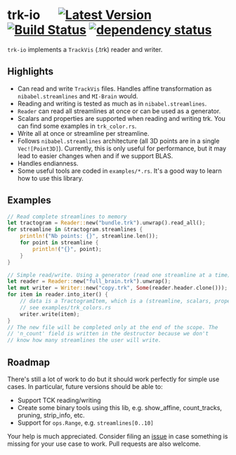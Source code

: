 # trk-io &emsp; [![Latest Version](https://img.shields.io/badge/crates.io-0.6.3-orange.svg)](https://crates.io/crates/trk-io) [![Build Status](https://travis-ci.org/imeka/trk-io.svg?branch=master)](https://travis-ci.org/imeka/trk-io) [![dependency status](https://deps.rs/repo/github/imeka/trk-io/status.svg)](https://deps.rs/repo/github/imeka/trk-io)

`trk-io` implements a `TrackVis` (.trk) reader and writer.

## Highlights

- Can read and write `TrackVis` files. Handles affine transformation as
  ``nibabel.streamlines`` and ``MI-Brain`` would.
- Reading and writing is tested as much as in ``nibabel.streamlines``.
- ``Reader`` can read all streamlines at once or can be used as a generator.
- Scalars and properties are supported when reading and writing trk. You can
  find some examples in ``trk_color.rs``.
- Write all at once or streamline per streamline.
- Follows ``nibabel.streamlines`` architecture (all 3D points are in a single
  ``Vec![Point3D]``). Currently, this is only useful for performance, but it may
  lead to easier changes when and if we support BLAS.
- Handles endianness.
- Some useful tools are coded in `examples/*.rs`. It's a good way to learn how
  to use this library.

## Examples

```rust
// Read complete streamlines to memory
let tractogram = Reader::new("bundle.trk").unwrap().read_all();
for streamline in &tractogram.streamlines {
    println!("Nb points: {}", streamline.len());
    for point in streamline {
        println!("{}", point);
    }
}
```
```rust
// Simple read/write. Using a generator (read one streamline at a time)
let reader = Reader::new("full_brain.trk").unwrap();
let mut writer = Writer::new("copy.trk", Some(reader.header.clone()));
for item in reader.into_iter() {
    // data is a TractogramItem, which is a (streamline, scalars, properties)
    // see examples/trk_colors.rs
    writer.write(item);
}
// The new file will be completed only at the end of the scope. The
// 'n_count' field is written in the destructor because we don't
// know how many streamlines the user will write.
```

## Roadmap

There's still a lot of work to do but it should work perfectly for simple use cases. In particular, future versions should be able to:

- Support TCK reading/writing
- Create some binary tools using this lib, e.g. show_affine, count_tracks, pruning, strip_info, etc.
- Support for `ops.Range`, e.g. `streamlines[0..10]`

Your help is much appreciated. Consider filing an [issue](https://github.com/imeka/trk-io/issues) in case something is missing for your use case to work. Pull requests are also welcome.
